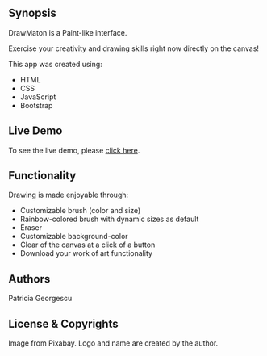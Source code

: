 
## Synopsis

DrawMaton is a Paint-like interface. 

Exercise your creativity and drawing skills right now directly on the canvas! 

This app was created using:

* HTML
* CSS
* JavaScript
* Bootstrap

## Live Demo

To see the live demo, please [click here](https://patriciageo3.github.io/DrawMaton/).

## Functionality

Drawing is made enjoyable through:
* Customizable brush (color and size) 
* Rainbow-colored brush with dynamic sizes as default
* Eraser
* Customizable background-color
* Clear of the canvas at a click of a button
* Download your work of art functionality

## Authors

Patricia Georgescu

## License & Copyrights
Image from Pixabay.
Logo and name are created by the author.
